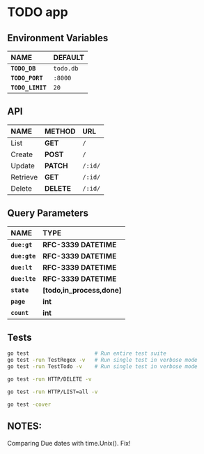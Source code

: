 # TODO app

## Environment Variables
| **NAME**           | **DEFAULT** |
| :----------------- | :---------- |
| **`TODO_DB`**      | `todo.db`   |
| **`TODO_PORT`**    | `:8000`     |
| **`TODO_LIMIT`**   | `20`        |

## API
| **NAME**           | **METHOD**  | **URL**     |
| :----------------- | :---------- | :---------- |
| List               | **GET**     | `/`         |
| Create             | **POST**    | `/`         |
| Update             | **PATCH**   | `/:id/`     |
| Retrieve           | **GET**     | `/:id/`     |
| Delete             | **DELETE**  | `/:id/`     |

## Query Parameters
| **NAME**           | **TYPE**                   |
| :----------------- | :------------------------- |
| **`due:gt`**       | **RFC-3339 DATETIME**      |
| **`due:gte`**      | **RFC-3339 DATETIME**      |
| **`due:lt`**       | **RFC-3339 DATETIME**      |
| **`due:lte`**      | **RFC-3339 DATETIME**      |
| **`state`**        | **[todo,in_process,done]** |
| **`page`**         | **int**                    |
| **`count`**        | **int**                    |

## Tests
```bash
go test 					# Run entire test suite 
go test -run TestRegex -v 	# Run single test in verbose mode
go test -run TestTodo -v 	# Run single test in verbose mode

go test -run HTTP/DELETE -v

go test -run HTTP/LIST=all -v

go test -cover
```

## NOTES:
Comparing Due dates with time.Unix(). Fix!
